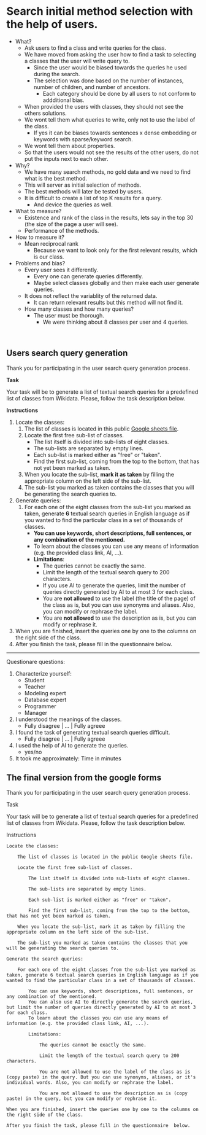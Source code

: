 # Search initial method selection with the help of users.

- What?
  - Ask users to find a class and write queries for the class.
  - We have moved from asking the user how to find a task to selecting a classes that the user will write query to.
    - Since the user would be biased towards the queries he used during the search.
    - The selection was done based on the number of instances, number of children, and number of ancestors.
      - Each category should be done by all users to not conform to addditional bias.
  - When provided the users with classes, they should not see the others solutions.  
  - We wont tell them what queries to write, only not to use the label of the class.
    - If yes it can be biases towards sentences x dense embedding or keywords with sparse/keyword search.
  - We wont tell them about properties.
  - So that the users would not see the results of the other users, do not put the inputs next to each other.
- Why?
  - We have many search methods, no gold data and we need to find what is the best method.
  - This will server as initial selection of methods.
  - The best methods will later be tested by users.
  - It is difficult to create a list of top K results for a query.
    - And device the queries as well.
- What to measure?
  - Existence and rank of the class in the results, lets say in the top 30 (the size of the page a user will see).
  - Performance of the methods.
- How to measure it?
  -  Mean reciprocal rank
     -  Because we want to look only for the first relevant results, which is our class.
- Problems and bias?
  - Every user sees it differently.
    - Every one can generate queries differently.
    - Maybe select classes globally and then make each user generate queries.
  - It does not reflect the variablity of the returned data.
    - It can return relevant results but this method will not find it.
  - How many classes and how many queries?
    - The user must be thorough.
      - We were thinking about 8 classes per user and 4 queries.

<br>

## Users search query generation

Thank you for participating in the user search query generation process.

**Task**

Your task will be to generate a list of textual search queries for a predefined list of classes from Wikidata. Please, follow the task description below.

**Instructions**

1. Locate the classes:
     1. The list of classes is located in this public [Google sheets file](insert).
     2. Locate the first free sub-list of classes.
        - The list itself is divided into sub-lists of eight classes.
        - The sub-lists are separated by empty lines.
        - Each sub-list is marked either as "free" or "taken".
        - Find the first sub-list, coming from the top to the bottom, that has not yet been marked as taken.
     3. When you locate the sub-list, **mark it as taken** by filling the appropriate column on the left side of the sub-list.
     4. The sub-list you marked as taken contains the classes that you will be generating the search queries to.
2. Generate queries:
     1. For each one of the eight classes from the sub-list you marked as taken, generate **6** textual search queries in English language as if you wanted to find the particular class in a set of thousands of classes.
        - **You can use keywords, short descriptions, full sentences, or any combination of the mentioned.**
        - To learn about the classes you can use any means of information (e.g. the provided class link, AI, ...).
        - **Limitations**:
          - The queries cannot be exactly the same.
          - Limit the length of the textual search query to 200 characters.
          - If you use AI to generate the queries, limit the number of queries directly generated by AI to at most 3 for each class.
          - You are **not allowed** to use the label (the title of the page) of the class as is, but you can use synonyms and aliases. Also, you can modify or rephrase the label.
          - You are **not allowed** to use the description as is, but you can modify or rephrase it. 
3. When you are finished, insert the queries one by one to the columns on the right side of the class.
4. After you finish the task, please fill in the questionnaire  below.

--------------------

Questionare questions:
  1. Characterize yourself:
       - Student
       - Teacher
       - Modeling expert
       - Database expert
       - Programmer
       - Manager
  2. I understood the meanings of the classes.
     - Fully disagree | ... | Fully agreee 
  3. I found the task of generating textual search queries difficult.
     - Fully disagree | ... | Fully agreee
  4. I used the help of AI to generate the queries.
     - yes/no  
  5. It took me approximately:
      Time in minutes



## The final version from the google forms

Thank you for participating in the user search query generation process.

Task

Your task will be to generate a list of textual search queries for a predefined list of classes from Wikidata. Please, follow the task description below.

Instructions

    Locate the classes:

        The list of classes is located in the public Google sheets file.

        Locate the first free sub-list of classes.

            The list itself is divided into sub-lists of eight classes.

            The sub-lists are separated by empty lines.

            Each sub-list is marked either as "free" or "taken".

            Find the first sub-list, coming from the top to the bottom, that has not yet been marked as taken.

        When you locate the sub-list, mark it as taken by filling the appropriate column on the left side of the sub-list.

        The sub-list you marked as taken contains the classes that you will be generating the search queries to.

    Generate the search queries:

        For each one of the eight classes from the sub-list you marked as taken, generate 6 textual search queries in English language as if you wanted to find the particular class in a set of thousands of classes.

            You can use keywords, short descriptions, full sentences, or any combination of the mentioned.
            You can also use AI to directly generate the search queries, but limit the number of queries directly generated by AI to at most 3 for each class.
            To learn about the classes you can use any means of information (e.g. the provided class link, AI, ...).

            Limitations:

                The queries cannot be exactly the same.

                Limit the length of the textual search query to 200 characters.

                You are not allowed to use the label of the class as is (copy paste) in the query. But you can use synonyms, aliases, or it's individual words. Also, you can modify or rephrase the label.

                You are not allowed to use the description as is (copy paste) in the query, but you can modify or rephrase it.

    When you are finished, insert the queries one by one to the columns on the right side of the class.

    After you finish the task, please fill in the questionnaire  below.

